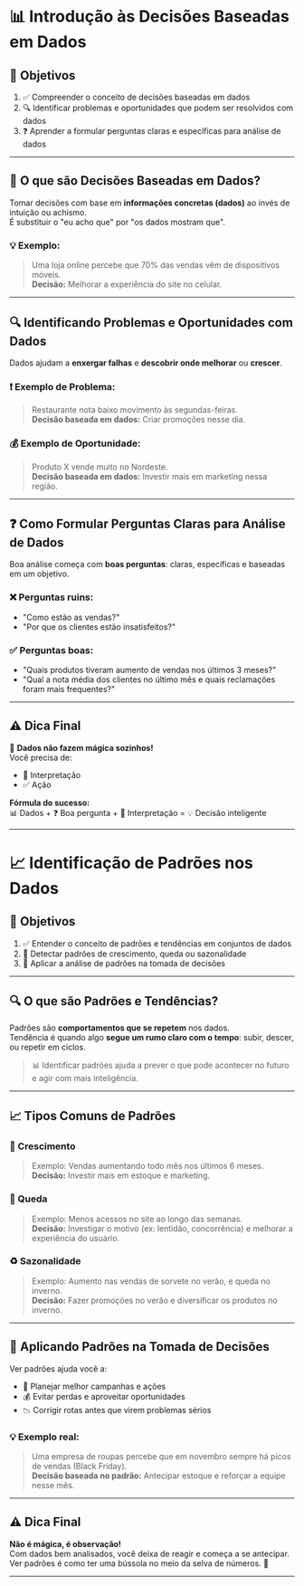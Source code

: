 # 📊 Introdução às Decisões Baseadas em Dados

## 🎯 Objetivos
1. ✅ Compreender o conceito de decisões baseadas em dados  
2. 🔍 Identificar problemas e oportunidades que podem ser resolvidos com dados  
3. ❓ Aprender a formular perguntas claras e específicas para análise de dados  

---

## 🧠 O que são Decisões Baseadas em Dados?

Tomar decisões com base em **informações concretas (dados)** ao invés de intuição ou achismo.  
É substituir o "eu acho que" por "os dados mostram que".

### 💡 Exemplo:
> Uma loja online percebe que 70% das vendas vêm de dispositivos móveis.  
> **Decisão:** Melhorar a experiência do site no celular.

---

## 🔍 Identificando Problemas e Oportunidades com Dados

Dados ajudam a **enxergar falhas** e **descobrir onde melhorar** ou **crescer**.

### ❗ Exemplo de Problema:
> Restaurante nota baixo movimento às segundas-feiras.  
> **Decisão baseada em dados:** Criar promoções nesse dia.

### 💰 Exemplo de Oportunidade:
> Produto X vende muito no Nordeste.  
> **Decisão baseada em dados:** Investir mais em marketing nessa região.

---

## ❓ Como Formular Perguntas Claras para Análise de Dados

Boa análise começa com **boas perguntas**: claras, específicas e baseadas em um objetivo.

### ❌ Perguntas ruins:
- "Como estão as vendas?"
- "Por que os clientes estão insatisfeitos?"

### ✅ Perguntas boas:
- "Quais produtos tiveram aumento de vendas nos últimos 3 meses?"
- "Qual a nota média dos clientes no último mês e quais reclamações foram mais frequentes?"

---

## ⚠️ Dica Final

📌 **Dados não fazem mágica sozinhos!**  
Você precisa de:
- 🧠 Interpretação
- ✅ Ação

**Fórmula do sucesso:**  
📊 Dados + ❓ Boa pergunta + 🔎 Interpretação = 💡 Decisão inteligente

---

# 📈 Identificação de Padrões nos Dados

## 🎯 Objetivos
1. ✅ Entender o conceito de padrões e tendências em conjuntos de dados  
2. 🔎 Detectar padrões de crescimento, queda ou sazonalidade  
3. 🧠 Aplicar a análise de padrões na tomada de decisões  

---

## 🔍 O que são Padrões e Tendências?

Padrões são **comportamentos que se repetem** nos dados.  
Tendência é quando algo **segue um rumo claro com o tempo**: subir, descer, ou repetir em ciclos.

> 📊 Identificar padrões ajuda a prever o que pode acontecer no futuro e agir com mais inteligência.

---

## 📈 Tipos Comuns de Padrões

### 🔼 Crescimento
> Exemplo: Vendas aumentando todo mês nos últimos 6 meses.  
> **Decisão:** Investir mais em estoque e marketing.

### 🔽 Queda
> Exemplo: Menos acessos no site ao longo das semanas.  
> **Decisão:** Investigar o motivo (ex: lentidão, concorrência) e melhorar a experiência do usuário.

### ♻️ Sazonalidade
> Exemplo: Aumento nas vendas de sorvete no verão, e queda no inverno.  
> **Decisão:** Fazer promoções no verão e diversificar os produtos no inverno.

---

## 🧠 Aplicando Padrões na Tomada de Decisões

Ver padrões ajuda você a:
- 📅 Planejar melhor campanhas e ações
- 💰 Evitar perdas e aproveitar oportunidades
- 📉 Corrigir rotas antes que virem problemas sérios

### 💡 Exemplo real:
> Uma empresa de roupas percebe que em novembro sempre há picos de vendas (Black Friday).  
> **Decisão baseada no padrão:** Antecipar estoque e reforçar a equipe nesse mês.

---

## ⚠️ Dica Final

**Não é mágica, é observação!**  
Com dados bem analisados, você deixa de reagir e começa a se antecipar.  
Ver padrões é como ter uma bússola no meio da selva de números. 🧭

---